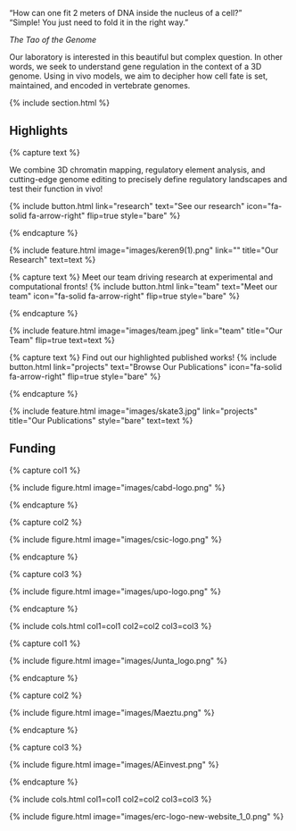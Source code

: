 ---
---
<div class="tao-quote-container">
    <p class="tao-quote">
        “How can one fit 2 meters of DNA inside the nucleus of a cell?” <br>
        <span class="tao-highlight">“Simple! You just need to fold it in the right way.”</span> <br>
    </p>
    <em class="tao-signature">The Tao of the Genome</em>
</div>



Our laboratory is interested in this beautiful but complex question. In other words, we seek to understand gene regulation in the context of a 3D genome. Using in vivo models, we aim to decipher how cell fate is set, maintained, and encoded in vertebrate genomes.

{% include section.html %}

## Highlights

{% capture text %}

We combine 3D chromatin mapping, regulatory element analysis, and cutting-edge genome editing to precisely define regulatory landscapes and test their function in vivo!

{%
  include button.html
  link="research"
  text="See our research"
  icon="fa-solid fa-arrow-right"
  flip=true
  style="bare"
%}

{% endcapture %}

{%
  include feature.html
  image="images/keren9(1).png"
  link=""
  title="Our Research"
  text=text
%}

{% capture text %}
Meet our team driving research at experimental and computational fronts!
{%
  include button.html
  link="team"
  text="Meet our team"
  icon="fa-solid fa-arrow-right"
  flip=true
  style="bare"
%}

{% endcapture %}

{%
  include feature.html
  image="images/team.jpeg"
  link="team"
  title="Our Team"
  flip=true
  text=text
%}

{% capture text %}
Find out our highlighted published works!
{%
  include button.html
  link="projects"
  text="Browse Our Publications"
  icon="fa-solid fa-arrow-right"
  flip=true
  style="bare"
%}

{% endcapture %}

{%
  include feature.html
  image="images/skate3.jpg"
  link="projects"
  title="Our Publications"
  style="bare"
  text=text
%}



## Funding

{% capture col1 %}

{%
  include figure.html
  image="images/cabd-logo.png"
%}

{% endcapture %}

{% capture col2 %}

{%
  include figure.html
  image="images/csic-logo.png"
%}

{% endcapture %}

{% capture col3 %}

{%
  include figure.html
  image="images/upo-logo.png"
%}

{% endcapture %}

{% include cols.html col1=col1 col2=col2 col3=col3 %}

{% capture col1 %}

{%
  include figure.html
  image="images/Junta_logo.png"
%}

{% endcapture %}

{% capture col2 %}

{%
  include figure.html
  image="images/Maeztu.png"
%}

{% endcapture %}

{% capture col3 %}

{%
  include figure.html
  image="images/AEinvest.png"
%}

{% endcapture %}

{% include cols.html col1=col1 col2=col2 col3=col3 %}

{%
  include figure.html
  image="images/erc-logo-new-website_1_0.png"
%}
